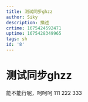```yaml
---
title: 测试同步ghzz
author: Siky
description: 描述
crtime: 1675424592471
uptime: 1675428349965
tags: sh
id: '8'
---
```


# 测试同步ghzz

能不能行呢，呵呵呵
111
222
333